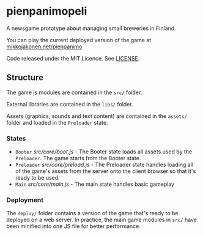 # pienpanimopeli

A newsgame prototype about managing small breweries in Finland. 

You can play the current deployed version of the game at [mikkojakonen.net/pienpanimo](http://mikkojakonen.net/pienpanimo)

Code released under the MIT Licence. See [LICENSE](/LICENSE).

## Structure

The game js modules are contained in the `src/` folder.

External libraries are contained in the `libs/` folder.

Assets (graphics, sounds and text content) are contained in the `assets/` folder and loaded in the `Preloader` state.
    
### States

* `Booter` *src/core/boot.js* - The Booter state loads all assets used by the `Preloader`. The game starts from the Booter state.
* `Preloader` *src/core/preload.js* - The Preloader state handles loading all of the game's assets from the server onto the client browser so that it's ready to be used.
* `Main` *src/core/main.js* - The main state handles basic gameplay

### Deployment

The `deploy/` folder contains a version of the game that's ready to be deployed on a web server. In practice, the main game modules in `src/` have been minified into one JS file for better performance.